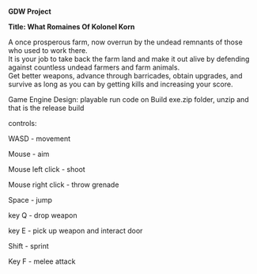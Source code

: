 **GDW Project**

**Title: What Romaines Of Kolonel Korn**

A once prosperous farm, now overrun by the undead remnants of those who used to work there.  
It is your job to take back the farm land and make it out alive by defending against countless undead farmers and farm animals.  
Get better weapons, advance through barricades, obtain upgrades, and survive as long as you can by getting kills and increasing your score.

Game Engine Design: playable run code on Build exe.zip folder, unzip and that is the release build

controls:

WASD - movement

Mouse - aim

Mouse left click - shoot

Mouse right click - throw grenade

Space - jump

key Q - drop weapon

key E - pick up weapon and interact door

Shift - sprint

Key F - melee attack
